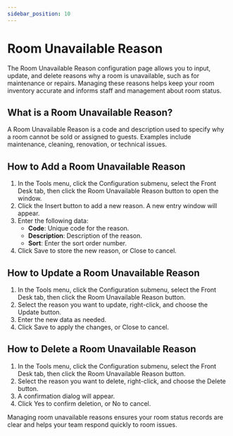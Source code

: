 ```yaml
---
sidebar_position: 10
---
```


# Room Unavailable Reason

The Room Unavailable Reason configuration page allows you to input, update, and delete reasons why a room is unavailable, such as for maintenance or repairs. Managing these reasons helps keep your room inventory accurate and informs staff and management about room status.

## What is a Room Unavailable Reason?

A Room Unavailable Reason is a code and description used to specify why a room cannot be sold or assigned to guests. Examples include maintenance, cleaning, renovation, or technical issues.

## How to Add a Room Unavailable Reason

1. In the Tools menu, click the Configuration submenu, select the Front Desk tab, then click the Room Unavailable Reason button to open the window.
2. Click the Insert button to add a new reason. A new entry window will appear.
3. Enter the following data:
   - **Code**: Unique code for the reason.
   - **Description**: Description of the reason.
   - **Sort**: Enter the sort order number.
4. Click Save to store the new reason, or Close to cancel.

## How to Update a Room Unavailable Reason

1. In the Tools menu, click the Configuration submenu, select the Front Desk tab, then click the Room Unavailable Reason button.
2. Select the reason you want to update, right-click, and choose the Update button.
3. Enter the new data as needed.
4. Click Save to apply the changes, or Close to cancel.

## How to Delete a Room Unavailable Reason

1. In the Tools menu, click the Configuration submenu, select the Front Desk tab, then click the Room Unavailable Reason button.
2. Select the reason you want to delete, right-click, and choose the Delete button.
3. A confirmation dialog will appear.
4. Click Yes to confirm deletion, or No to cancel.

Managing room unavailable reasons ensures your room status records are clear and helps your team respond quickly to room issues.
